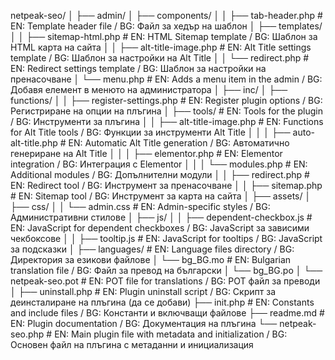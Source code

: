 netpeak-seo/
│
├── admin/
│   ├── components/
│   │   ├── tab-header.php              # EN: Template header file / BG: Файл за хедър на шаблон
│   ├── templates/
│   │   ├── sitemap-html.php            # EN: HTML Sitemap template / BG: Шаблон за HTML карта на сайта
│   │   ├── alt-title-image.php         # EN: Alt Title settings template / BG: Шаблон за настройки на Alt Title
│   │   └── redirect.php                # EN: Redirect settings template / BG: Шаблон за настройки на пренасочване
│   └── menu.php                        # EN: Adds a menu item in the admin / BG: Добавя елемент в менюто на администратора
│
├── inc/
│   ├── functions/
│   │   ├── register-settings.php       # EN: Register plugin options / BG: Регистриране на опции на плъгина
│   ├── tools/                          # EN: Tools for the plugin / BG: Инструменти за плъгина
│   │   ├── alt-title-image.php         # EN: Functions for Alt Title tools / BG: Функции за инструменти Alt Title
│   │   │    ├── auto-alt-title.php     # EN: Automatic Alt Title generation / BG: Автоматично генериране на Alt Title
│   │   │    ├── elementor.php          # EN: Elementor integration / BG: Интеграция с Elementor
│   │   │    └── modules.php            # EN: Additional modules / BG: Допълнителни модули
│   │   ├── redirect.php                # EN: Redirect tool / BG: Инструмент за пренасочване
│   │   ├── sitemap.php                 # EN: Sitemap tool / BG: Инструмент за карта на сайта
│
├── assets/
│   ├── css/
│   │   └── admin.css                   # EN: Admin-specific styles / BG: Административни стилове
│   ├── js/
│   │   ├── dependent-checkbox.js       # EN: JavaScript for dependent checkboxes / BG: JavaScript за зависими чекбоксове
│   │   ├── tooltip.js                  # EN: JavaScript for tooltips / BG: JavaScript за подсказки
│
├── languages/                          # EN: Language files directory / BG: Директория за езикови файлове
│   └── bg_BG.mo                        # EN: Bulgarian translation file / BG: Файл за превод на български
│   └── bg_BG.po
│   └── netpeak-seo.pot                 # EN: POT file for translations / BG: POT файл за преводи
│
├── uninstall.php                       # EN: Plugin uninstall script / BG: Скрипт за деинсталиране на плъгина (да се добави)
├── init.php                            # EN: Constants and include files / BG: Константи и включващи файлове
├── readme.md                           # EN: Plugin documentation / BG: Документация на плъгина
└── netpeak-seo.php                     # EN: Main plugin file with metadata and initialization / BG: Основен файл на плъгина с метаданни и инициализация
